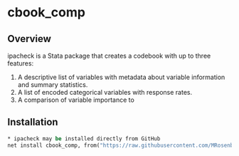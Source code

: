 # cbook_comp

## Overview
ipacheck is a Stata package that creates a codebook with up to three features:

1. A descriptive list of variables with metadata about variable information and summary statistics. 
2. A list of encoded categorical variables with response rates.
3. A comparison of variable importance to 

## Installation

```Stata
* ipacheck may be installed directly from GitHub
net install cbook_comp, from("https://raw.githubusercontent.com/MRosenbaum/master/") replace 
```